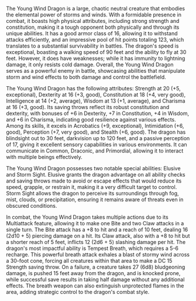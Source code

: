 The Young Wind Dragon is a large, chaotic neutral creature that embodies the elemental power of storms and winds. With a formidable presence in combat, it boasts high physical attributes, including strong strength and constitution, making it a tough opponent both physically and through its unique abilities. It has a good armor class of 16, allowing it to withstand attacks efficiently, and an impressive pool of hit points totaling 123, which translates to a substantial survivability in battles. The dragon's speed is exceptional, boasting a walking speed of 90 feet and the ability to fly at 30 feet. However, it does have weaknesses; while it has immunity to lightning damage, it only resists cold damage. Overall, the Young Wind Dragon serves as a powerful enemy in battle, showcasing abilities that manipulate storm and wind effects to both damage and control the battlefield.

The Young Wind Dragon has the following attributes: Strength at 20 (+5, exceptional), Dexterity at 16 (+3, good), Constitution at 18 (+4, very good), Intelligence at 14 (+2, average), Wisdom at 13 (+1, average), and Charisma at 16 (+3, good). Its saving throws reflect its robust constitution and dexterity, with bonuses of +6 in Dexterity, +7 in Constitution, +4 in Wisdom, and +6 in Charisma, indicating good resilience against various effects. Among its skills, it excels in Acrobatics (+9, exceptional), Intimidation (+6, good), Perception (+7, very good), and Stealth (+6, good). The dragon has blindsight out to 30 feet, darkvision up to 120 feet, and a passive perception of 17, giving it excellent sensory capabilities in various environments. It can communicate in Common, Draconic, and Primordial, allowing it to interact with multiple beings effectively.

The Young Wind Dragon possesses two notable special abilities: Elusive and Storm Sight. Elusive grants the dragon advantage on all ability checks and saving throws made to avoid or escape effects that would reduce its speed, grapple, or restrain it, making it a very difficult target to control. Storm Sight allows the dragon to perceive its surroundings through fog, mist, clouds, or precipitation, ensuring it remains aware of threats even in obscured conditions.

In combat, the Young Wind Dragon takes multiple actions due to its Multiattack feature, allowing it to make one Bite and two Claw attacks in a single turn. The Bite attack has a +8 to hit and a reach of 10 feet, dealing 16 (2d10 + 5) piercing damage on a hit. Its Claw attack, also with a +8 to hit but a shorter reach of 5 feet, inflicts 12 (2d6 + 5) slashing damage per hit. The dragon's most impactful ability is Tempest Breath, which requires a 5-6 recharge. This powerful breath attack exhales a blast of stormy wind across a 30-foot cone, forcing all creatures within that area to make a DC 15 Strength saving throw. On a failure, a creature takes 27 (6d8) bludgeoning damage, is pushed 15 feet away from the dragon, and is knocked prone, while successful save results in taking half damage without any additional effects. The breath weapon can also extinguish unprotected flames in the area, adding strategic control to the dragon's combat style.